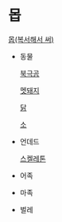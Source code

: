 # 몹

[몹(복서해서 써)](%E1%84%86%E1%85%A9%E1%86%B8%2097cf5ea3703a4593beeb06886668bdc1/%E1%84%86%E1%85%A9%E1%86%B8(%E1%84%87%E1%85%A9%E1%86%A8%E1%84%89%E1%85%A5%E1%84%92%E1%85%A2%E1%84%89%E1%85%A5%20%E1%84%8A%E1%85%A5)%2038591ebf4c6141478fe3d151597c8cb0.md)

- 동물
    
    [북극곰](%E1%84%86%E1%85%A9%E1%86%B8%2097cf5ea3703a4593beeb06886668bdc1/%E1%84%87%E1%85%AE%E1%86%A8%E1%84%80%E1%85%B3%E1%86%A8%E1%84%80%E1%85%A9%E1%86%B7%20ceed8aee579b4c9bbb2f85774e9eb69d.md)
    
    [멧돼지 ](%E1%84%86%E1%85%A9%E1%86%B8%2097cf5ea3703a4593beeb06886668bdc1/%E1%84%86%E1%85%A6%E1%86%BA%E1%84%83%E1%85%AB%E1%84%8C%E1%85%B5%202afb06fa5f914df58f2a5422b307f30e.md)
    
    [닭](%E1%84%86%E1%85%A9%E1%86%B8%2097cf5ea3703a4593beeb06886668bdc1/%E1%84%83%E1%85%A1%E1%86%B0%201982ee6353d146dd990e036eddb7d558.md)
    
    [소](%E1%84%86%E1%85%A9%E1%86%B8%2097cf5ea3703a4593beeb06886668bdc1/%E1%84%89%E1%85%A9%208651d10666f54e5b8bb8144f86ef1712.md)
    
- 언데드
    
    [스켈레톤](%E1%84%86%E1%85%A9%E1%86%B8%2097cf5ea3703a4593beeb06886668bdc1/%E1%84%89%E1%85%B3%E1%84%8F%E1%85%A6%E1%86%AF%E1%84%85%E1%85%A6%E1%84%90%E1%85%A9%E1%86%AB%20b00c26775cb84236879ac4d2efc60982.md)
    
- 어족
- 마족
- 벌레